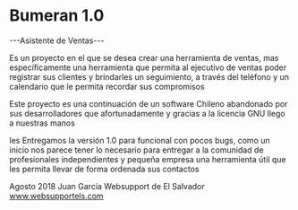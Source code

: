 # Bumeran 1.0
---Asistente de Ventas---

Es un proyecto en el que se desea crear una herramienta de ventas, mas específicamente una herramienta que permita al ejecutivo de ventas poder registrar sus clientes y brindarles un seguimiento, a través del teléfono y un calendario que le permita recordar sus compromisos

Este proyecto es una continuación de un software Chileno abandonado por sus desarrolladores que afortunadamente y gracias a la licencia GNU llego a nuestras manos

les Entregamos la versión 1.0 para funcional con pocos bugs, como un inicio nos parece tener lo necesario para entregar a la comunidad de profesionales independientes y pequeña empresa una herramienta útil que les permita llevar de forma ordenada sus contactos

Agosto 2018
Juan Garcia
Websupport de El Salvador
www.websupportels.com
